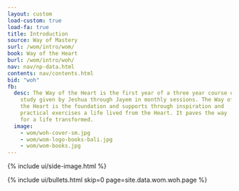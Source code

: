 ```yaml
---
layout: custom
load-custom: true
load-fa: true
title: Introduction
source: Way of Mastery
surl: /wom/intro/wom/
book: Way of the Heart
burl: /wom/intro/woh/
nav: nav/np-data.html
contents: nav/contents.html
bid: "woh"
fb:
  desc: The Way of the Heart is the first year of a three year course of
    study given by Jeshua through Jayem in monthly sessions. The Way of
    the Heart is the foundation and supports through inspiration and
    practical exercises a life lived from the Heart. It paves the way
    for a life transformed.
  image:
    - wom/woh-cover-sm.jpg
    - wom/wom-logo-books-bali.jpg
    - wom/wom-books.jpg
---
```


<div class="custom-side-image">
  {% include ui/side-image.html %}
</div>

{% include ui/bullets.html
  skip=0
  page=site.data.wom.woh.page
%}


